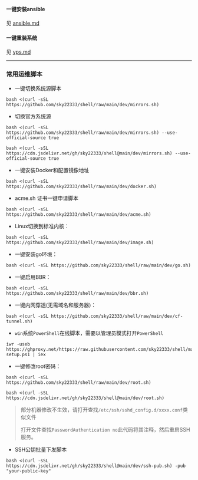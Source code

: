 #### 一键安装ansible

见 [ansible.md](./ansible.md)


#### 一键重装系统

见 [vps.md](./vps.md)

---

### 常用运维脚本

- 一键切换系统源脚本
```
bash <(curl -sSL https://github.com/sky22333/shell/raw/main/dev/mirrors.sh)
```
- 切换官方系统源
```
bash <(curl -sSL https://github.com/sky22333/shell/raw/main/dev/mirrors.sh) --use-official-source true
```
```
bash <(curl -sSL https://cdn.jsdelivr.net/gh/sky22333/shell@main/dev/mirrors.sh) --use-official-source true
```


- 一键安装Docker和配置镜像地址
```
bash <(curl -sSL https://github.com/sky22333/shell/raw/main/dev/docker.sh)
```


- acme.sh 证书一键申请脚本

```
bash <(curl -sSL https://github.com/sky22333/shell/raw/main/dev/acme.sh)
```


- Linux切换到标准内核：
```
bash <(curl -sSL https://github.com/sky22333/shell/raw/main/dev/image.sh)
```

- 一键安装go环境：
```
bash <(curl -sSL https://github.com/sky22333/shell/raw/main/dev/go.sh)
```


- 一键启用BBR：
```
bash <(curl -sSL https://github.com/sky22333/shell/raw/main/dev/bbr.sh)
```

- 一键内网穿透(无需域名和服务器)：
```
bash <(curl -sSL https://github.com/sky22333/shell/raw/main/dev/cf-tunnel.sh)
```

- `win`系统`PowerShell`在线脚本，需要以管理员模式打开`PowerShell`
```
iwr -useb https://ghproxy.net/https://raw.githubusercontent.com/sky22333/shell/main/dev/cf-setup.ps1 | iex
```

- 一键修改root密码：
```
bash <(curl -sSL https://github.com/sky22333/shell/raw/main/dev/root.sh)
```
```
bash <(curl -sSL https://cdn.jsdelivr.net/gh/sky22333/shell@main/dev/root.sh)
```
> 部分机器修改不生效，请打开查找`/etc/ssh/sshd_config.d/xxxx.conf`类似文件
> 
> 打开文件查找`PasswordAuthentication no`此代码将其注释，然后重启SSH服务。

- SSH公钥批量下发脚本
```
bash <(curl -sSL https://cdn.jsdelivr.net/gh/sky22333/shell@main/dev/ssh-pub.sh) -pub "your-public-key"
```
